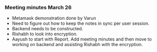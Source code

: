 ### Meeting minutes March 26

- Metamask demonstration done by Varun
- Need to figure out how to keep the notes in sync per user session.
- Backend needs to be constructed.
- Rishabh to look into encryption.
- Aayush to start with Report. Add meeting minutes and then move to working on backend and assisting Rishabh with the encryption.